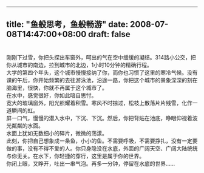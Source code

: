 
---
title: "鱼般思考，鱼般畅游"
date: 2008-07-08T14:47:00+08:00
draft: false
---

<a href="http://pp.sohu.com/photoview-208411998-25669246.html" target="_blank"><img src="http://1861.img.pp.sohu.com.cn/images/2008/7/8/8/25/11ba5b48c08g214.jpg" style="margin: 0px auto 10px; display: block; text-align: center;" alt="" border="0"></a>
<a href="http://pp.sohu.com/photoview-208411994-25669246.html" target="_blank"><img src="http://1841.img.pp.sohu.com.cn/images/2008/7/8/8/25/11ba5b4851cg214.jpg" style="margin: 0px auto 10px; display: block; text-align: center;" alt="" border="0"></a>刚刚下过雪，你把头探出车窗外，呵出的气在空中缓缓的凝结。314路小公交，把你从城市的南边，拉到城市的北边，1小时10分钟的精确行程。
<br>大学的第四个年头，这个城市慢慢接纳了你，而你也习惯了这里的寒冷气候。没有课的午后，你开始频繁的去往游泳池，沿途一路，你把这个城市的景象深深的刻在脑海里，很快，你就不再属于这个城市了。
<br>在水中，感觉很好，你如此暗自思忖。
<br>宽大的玻璃窗外，阳光照耀着积雪。寒风不时掠过，松枝上散落片片残雪，化作一道瞬间的虹。
<br>屏一口气，慢慢的潜入水中，下沉、下沉。然后，你把背贴在池底，睁眼仰视着波光粼粼的水面。
<br>水面上犹如无数细小的碎片，微微的荡漾。
<br>此刻，你把自己想象成一条鱼，小小的鱼。不需要呼吸，不需要挣扎，没有一定要做的事，没有不得不爱的人。你只身隐没在水底，外面的广阔天空、广阔大陆统统与你无关。在水下，你轻捷的穿行，这里是属于你的世界。
<br>你闭上眼，又睁开，吐出一串气泡。再多一分钟，停留在水底的世界……
<br>
<br> 
